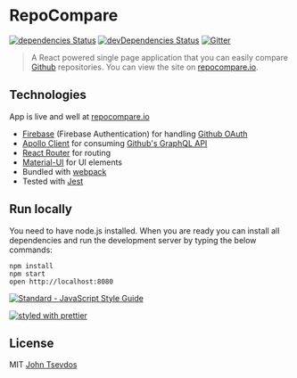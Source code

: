 # RepoCompare

[![dependencies Status](https://david-dm.org/tsevdos/repocompare/status.svg)](https://david-dm.org/tsevdos/repocompare)
[![devDependencies Status](https://david-dm.org/tsevdos/repocompare/dev-status.svg)](https://david-dm.org/tsevdos/repocompare?type=dev)
[![Gitter](https://img.shields.io/gitter/room/nwjs/nw.js.svg)](https://gitter.im/repocompare/Lobby)

> A React powered single page application that you can easily compare [Github](https://github.com) repositories. You can view the site on [repocompare.io](http://repocompare.io).

## Technologies

App is live and well at [repocompare.io](http://repocompare.io/)

* [Firebase](https://firebase.google.com/) (Firebase Authentication) for handling [Github OAuth](https://developer.github.com/apps/building-oauth-apps/authorization-options-for-oauth-apps/)
* [Apollo Client](https://www.apollographql.com/client/) for consuming [Github's GraphQL API](https://developer.github.com/v4/)
* [React Router](https://github.com/ReactTraining/react-router) for routing
* [Material-UI](https://www.material-ui.com/) for UI elements
* Bundled with [webpack](https://webpack.github.io/)
* Tested with [Jest](https://facebook.github.io/jest/)

## Run locally

You need to have node.js installed. When you are ready you can install all dependencies and run the development server by typing the below commands:

```
npm install
npm start
open http://localhost:8080
```

[![Standard - JavaScript Style Guide](https://cdn.rawgit.com/feross/standard/master/badge.svg)](https://github.com/feross/standard)

[![styled with prettier](https://img.shields.io/badge/styled_with-prettier-ff69b4.svg)](https://github.com/prettier/prettier)

## License

MIT [John Tsevdos](http://tsevdos.me)
